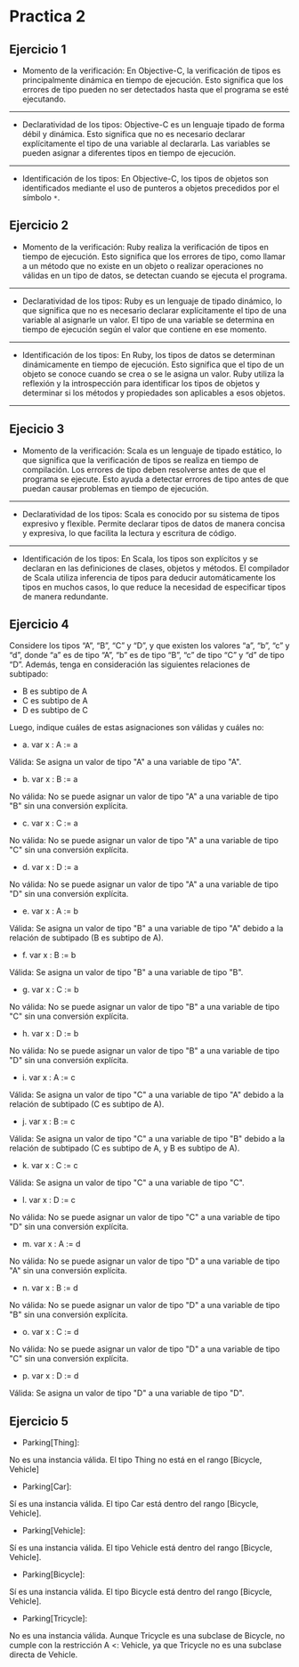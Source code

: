 # Practica 2
## Ejercicio 1
- Momento de la verificación:
En Objective-C, la verificación de tipos es principalmente dinámica en tiempo de ejecución. Esto significa que los errores de tipo pueden no ser detectados hasta que el programa se esté ejecutando.

---
- Declaratividad de los tipos:
Objective-C es un lenguaje tipado de forma débil y dinámica. Esto significa que no es necesario declarar explícitamente el tipo de una variable al declararla. Las variables se pueden asignar a diferentes tipos en tiempo de ejecución.
---
- Identificación de los tipos:
En Objective-C, los tipos de objetos son identificados mediante el uso de punteros a objetos precedidos por el símbolo ```*```.
## Ejercicio 2
- Momento de la verificación:
Ruby realiza la verificación de tipos en tiempo de ejecución. Esto significa que los errores de tipo, como llamar a un método que no existe en un objeto o realizar operaciones no válidas en un tipo de datos, se detectan cuando se ejecuta el programa.
---
- Declaratividad de los tipos:
Ruby es un lenguaje de tipado dinámico, lo que significa que no es necesario declarar explícitamente el tipo de una variable al asignarle un valor. El tipo de una variable se determina en tiempo de ejecución según el valor que contiene en ese momento. 
---
- Identificación de los tipos:
En Ruby, los tipos de datos se determinan dinámicamente en tiempo de ejecución. Esto significa que el tipo de un objeto se conoce cuando se crea o se le asigna un valor. Ruby utiliza la reflexión y la introspección para identificar los tipos de objetos y determinar si los métodos y propiedades son aplicables a esos objetos.
---

## Ejecicio 3
- Momento de la verificación:
Scala es un lenguaje de tipado estático, lo que significa que la verificación de tipos se realiza en tiempo de compilación. Los errores de tipo deben resolverse antes de que el programa se ejecute. Esto ayuda a detectar errores de tipo antes de que puedan causar problemas en tiempo de ejecución.
---
- Declaratividad de los tipos:
Scala es conocido por su sistema de tipos expresivo y flexible. Permite declarar tipos de datos de manera concisa y expresiva, lo que facilita la lectura y escritura de código. 
---
- Identificación de los tipos:
En Scala, los tipos son explícitos y se declaran en las definiciones de clases, objetos y métodos. El compilador de Scala utiliza inferencia de tipos para deducir automáticamente los tipos en muchos casos, lo que reduce la necesidad de especificar tipos de manera redundante. 

## Ejercicio 4
Considere los tipos “A”, “B”, “C” y “D”, y que existen los valores “a”, “b”, “c” y “d”, donde “a”
es de tipo “A”, “b” es de tipo “B”, “c” de tipo “C” y “d” de tipo “D”. Además, tenga en consideración las siguientes relaciones de subtipado:
- B es subtipo de A
- C es subtipo de A
- D es subtipo de C

Luego, indique cuáles de estas asignaciones son válidas y cuáles no:
- a. var x : A := a

Válida: Se asigna un valor de tipo "A" a una variable de tipo "A".
- b. var x : B := a

No válida: No se puede asignar un valor de tipo "A" a una variable de tipo "B" sin una conversión explícita.
- c. var x : C := a

No válida: No se puede asignar un valor de tipo "A" a una variable de tipo "C" sin una conversión explícita.
- d. var x : D := a

No válida: No se puede asignar un valor de tipo "A" a una variable de tipo "D" sin una conversión explícita.
- e. var x : A := b

Válida: Se asigna un valor de tipo "B" a una variable de tipo "A" debido a la relación de subtipado (B es subtipo de A).
- f. var x : B := b

Válida: Se asigna un valor de tipo "B" a una variable de tipo "B".
- g. var x : C := b

No válida: No se puede asignar un valor de tipo "B" a una variable de tipo "C" sin una conversión explícita.
- h. var x : D := b

No válida: No se puede asignar un valor de tipo "B" a una  variable de tipo "D" sin una conversión explícita.
- i. var x : A := c

Válida: Se asigna un valor de tipo "C" a una variable de tipo "A" debido a la relación de subtipado (C es subtipo de A).
- j. var x : B := c

Válida: Se asigna un valor de tipo "C" a una variable de tipo "B" debido a la relación de subtipado (C es subtipo de A, y B es subtipo de A).
- k. var x : C := c

Válida: Se asigna un valor de tipo "C" a una variable de tipo "C".
- l. var x : D := c

No válida: No se puede asignar un valor de tipo "C" a una variable de tipo "D" sin una conversión explícita.
- m. var x : A := d

No válida: No se puede asignar un valor de tipo "D" a una  variable de tipo "A" sin una conversión explícita.
- n. var x : B := d
 
 No válida: No se puede asignar un valor de tipo "D" a una variable de tipo "B" sin una conversión explícita.
- o. var x : C := d
 
No válida: No se puede asignar un valor de tipo "D" a una variable de tipo "C" sin una conversión explícita.
- p. var x : D := d
 
Válida: Se asigna un valor de tipo "D" a una variable de tipo "D".

## Ejercicio  5

- Parking[Thing]:

No es una instancia válida. El tipo Thing no está en el rango [Bicycle, Vehicle]
- Parking[Car]:

Sí es una instancia válida. El tipo Car está dentro del rango [Bicycle, Vehicle].
- Parking[Vehicle]:

Sí es una instancia válida. El tipo Vehicle está dentro del rango [Bicycle, Vehicle].
- Parking[Bicycle]:

 Sí es una instancia válida. El tipo Bicycle está dentro del rango [Bicycle, Vehicle].
- Parking[Tricycle]:

No es una instancia válida. Aunque Tricycle es una subclase de Bicycle, no cumple con la restricción A <: Vehicle, ya que Tricycle no es una subclase directa de Vehicle.